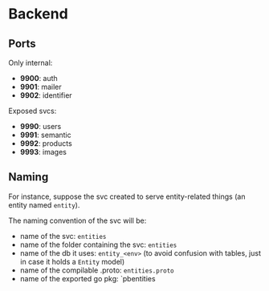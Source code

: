 # Backend 

## Ports

Only internal:
 - **9900**: auth
 - **9901**: mailer 
 - **9902**: identifier


Exposed svcs:
 - **9990**: users
 - **9991**: semantic 
 - **9992**: products 
 - **9993**: images

## Naming

For instance, suppose the svc created to serve entity-related things (an
entity named `entity`).

The naming convention of the svc will be:

- name of the svc: `entities`
- name of the folder containing the svc: `entities` 
- name of the db it uses: `entity_<env>` (to avoid confusion with tables, just in case it holds a `Entity` model)
- name of the compilable .proto: `entities.proto`
- name of the exported go pkg: `pbentities
